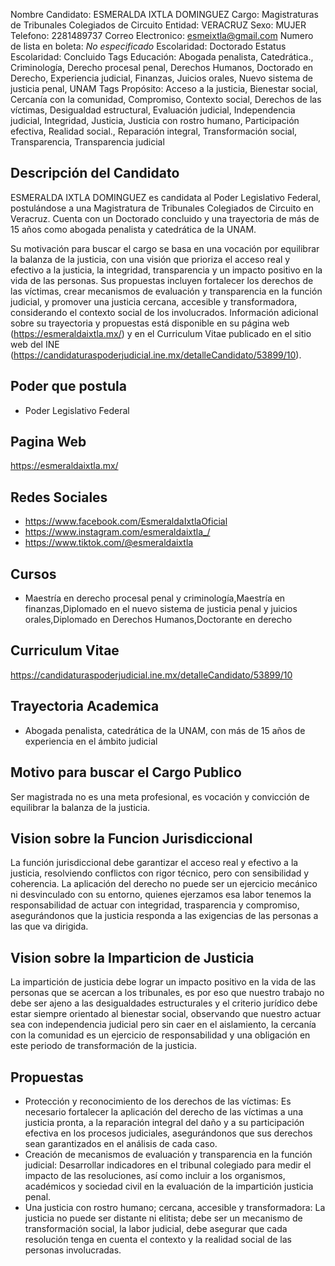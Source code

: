Nombre Candidato: ESMERALDA IXTLA DOMINGUEZ
Cargo: Magistraturas de Tribunales Colegiados de Circuito
Entidad: VERACRUZ
Sexo: MUJER
Telefono: 2281489737
Correo Electronico: esmeixtla@gmail.com
Numero de lista en boleta: *No especificado*
Escolaridad: Doctorado
Estatus Escolaridad: Concluido
Tags Educación: Abogada penalista, Catedrática., Criminología, Derecho procesal penal, Derechos Humanos, Doctorado en Derecho, Experiencia judicial, Finanzas, Juicios orales, Nuevo sistema de justicia penal, UNAM
Tags Propósito: Acceso a la justicia, Bienestar social, Cercanía con la comunidad, Compromiso, Contexto social, Derechos de las víctimas, Desigualdad estructural, Evaluación judicial, Independencia judicial, Integridad, Justicia, Justicia con rostro humano, Participación efectiva, Realidad social., Reparación integral, Transformación social, Transparencia, Transparencia judicial


## Descripción del Candidato 

ESMERALDA IXTLA DOMINGUEZ es candidata al Poder Legislativo Federal, postulándose a una Magistratura de Tribunales Colegiados de Circuito en Veracruz. Cuenta con un Doctorado concluido y una trayectoria de más de 15 años como abogada penalista y catedrática de la UNAM. 

Su motivación para buscar el cargo se basa en una vocación por equilibrar la balanza de la justicia, con una visión que prioriza el acceso real y efectivo a la justicia, la integridad, transparencia y un impacto positivo en la vida de las personas. Sus propuestas incluyen fortalecer los derechos de las víctimas, crear mecanismos de evaluación y transparencia en la función judicial, y promover una justicia cercana, accesible y transformadora, considerando el contexto social de los involucrados. Información adicional sobre su trayectoria y propuestas está disponible en su página web (https://esmeraldaixtla.mx/) y en el Curriculum Vitae publicado en el sitio web del INE (https://candidaturaspoderjudicial.ine.mx/detalleCandidato/53899/10).


## Poder que postula

- Poder Legislativo Federal


## Pagina Web

https://esmeraldaixtla.mx/


## Redes Sociales

- https://www.facebook.com/EsmeraldaIxtlaOficial
- https://www.instagram.com/esmeraldaixtla_/
- https://www.tiktok.com/@esmeraldaixtla


## Cursos

- Maestría en derecho procesal penal y criminología,Maestría en finanzas,Diplomado en el nuevo sistema de justicia penal y juicios orales,Diplomado en Derechos Humanos,Doctorante en derecho


## Curriculum Vitae

https://candidaturaspoderjudicial.ine.mx/detalleCandidato/53899/10


## Trayectoria Academica

- Abogada penalista, catedrática de la UNAM, con más de 15 años de experiencia en el ámbito judicial


## Motivo para buscar el Cargo Publico

Ser magistrada no es una meta profesional, es vocación y convicción de equilibrar la balanza de la justicia.


## Vision sobre la Funcion Jurisdiccional

La función jurisdiccional debe garantizar el acceso real y efectivo a la justicia, resolviendo conflictos con rigor técnico, pero con sensibilidad y coherencia. La aplicación del derecho no puede ser un ejercicio mecánico ni desvinculado con su entorno, quienes ejerzamos esa labor tenemos la responsabilidad de actuar con integridad, trasparencia y compromiso, asegurándonos que la justicia responda a las exigencias de las personas a las que va dirigida.


## Vision sobre la Imparticion de Justicia

La impartición de justicia debe lograr un impacto positivo en la vida de las personas que se acercan a los tribunales, es por eso que nuestro trabajo no debe ser ajeno a las desigualdades estructurales y el criterio jurídico debe estar siempre orientado al bienestar social, observando que nuestro actuar sea con independencia judicial pero sin caer en el aislamiento, la cercanía con la comunidad es un ejercicio de responsabilidad y una obligación en este periodo de transformación de la justicia.


## Propuestas

- Protección y reconocimiento de los derechos de las víctimas: Es necesario fortalecer la aplicación del derecho de las víctimas a una justicia pronta, a la reparación integral del daño y a su participación efectiva en los procesos judiciales, asegurándonos que sus derechos sean garantizados en el análisis de cada caso.
- Creación de mecanismos de evaluación y transparencia en la función judicial: Desarrollar indicadores en el tribunal colegiado para medir el impacto de las resoluciones, así como incluir a los organismos, académicos y sociedad civil en la evaluación de la impartición justicia penal.
- Una justicia con rostro humano; cercana, accesible y transformadora: La justicia no puede ser distante ni elitista; debe ser un mecanismo de transformación social, la labor judicial, debe asegurar que cada resolución tenga en cuenta el contexto y la realidad social de las personas involucradas.

